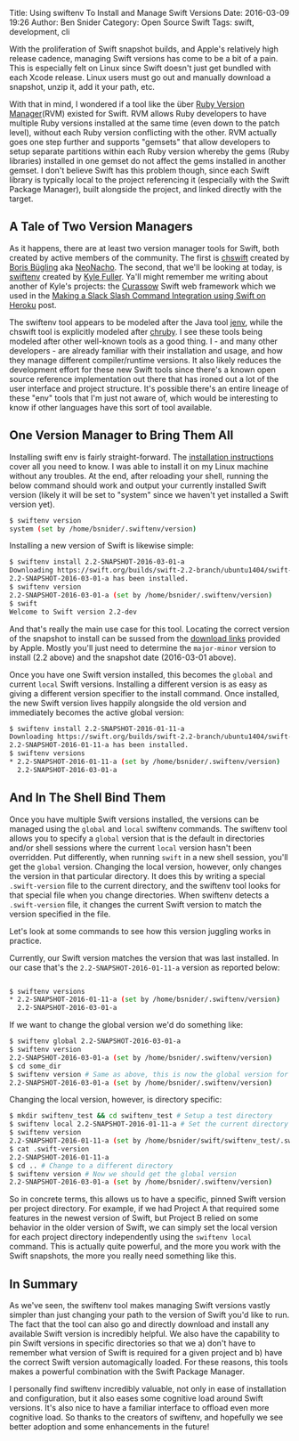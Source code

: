 Title: Using swiftenv To Install and Manage Swift Versions
Date: 2016-03-09 19:26
Author: Ben Snider
Category: Open Source Swift
Tags: swift, development, cli

With the proliferation of Swift snapshot builds, and Apple's relatively high release cadence, managing Swift versions has come to be a bit of a pain. This is especially felt on Linux since Swift doesn't just get bundled with each Xcode release. Linux users must go out and manually download a snapshot, unzip it, add it your path, etc.

With that in mind, I wondered if a tool like the über [Ruby Version Manager](https://rvm.io/)(RVM) existed for Swift. RVM allows Ruby developers to have multiple Ruby versions installed at the same time (even down to the patch level), without each Ruby version conflicting with the other. RVM actually goes one step further and supports "gemsets" that allow developers to setup separate partitions within each Ruby version whereby the gems (Ruby libraries) installed in one gemset do not affect the gems installed in another gemset. I don't believe Swift has this problem though, since each Swift library is typically local to the project referencing it (especially with the Swift Package Manager), built alongside the project, and linked directly with the target.

## A Tale of Two Version Managers

As it happens, there are at least two version manager tools for Swift, both created by active members of the community. The first is [chswift](https://github.com/neonichu/chswift) created by [Boris Bügling](https://github.com/neonichu) aka [NeoNacho](https://twitter.com/NeoNacho). The second, that we'll be looking at today, is [swiftenv](https://github.com/kylef/swiftenv) created by [Kyle Fuller](https://github.com/kylef). Ya'll might remember me writing about another of Kyle's projects: the [Curassow](https://github.com/kylef/Curassow) Swift web framework which we used in the [Making a Slack Slash Command Integration using Swift on Heroku](http://www.bensnider.com/making-a-slack-slash-command-integration-using-swift-on-heroku.html) post.

The swiftenv tool appears to be modeled after the Java tool [jenv](http://www.jenv.be/), while the chswift tool is explicitly modeled after [chruby](https://github.com/postmodern/chruby). I see these tools being modeled after other well-known tools as a good thing. I - and many other developers - are already familiar with their installation and usage, and how they manage different compiler/runtime versions. It also likely reduces the development effort for these new Swift tools since there's a known open source reference implementation out there that has ironed out a lot of the user interface and project structure. It's possible there's an entire lineage of these "env" tools that I'm just not aware of, which would be interesting to know if other languages have this sort of tool available.

## One Version Manager to Bring Them All

Installing swift env is fairly straight-forward. The [installation instructions](https://github.com/kylef/swiftenv#installation) cover all you need to know. I was able to install it on my Linux machine without any troubles. At the end, after reloading your shell, running the below command should work and output your currently installed Swift version (likely it will be set to "system" since we haven't yet installed a Swift version yet).

```bash
$ swiftenv version
system (set by /home/bsnider/.swiftenv/version)
```

Installing a new version of Swift is likewise simple:

```bash
$ swiftenv install 2.2-SNAPSHOT-2016-03-01-a
Downloading https://swift.org/builds/swift-2.2-branch/ubuntu1404/swift-2.2-SNAPSHOT-2016-03-01-a/swift-2.2-SNAPSHOT-2016-03-01-a-ubuntu14.04.tar.gz
2.2-SNAPSHOT-2016-03-01-a has been installed.
$ swiftenv version
2.2-SNAPSHOT-2016-03-01-a (set by /home/bsnider/.swiftenv/version)
$ swift
Welcome to Swift version 2.2-dev
```

And that's really the main use case for this tool. Locating the correct version of the snapshot to install can be sussed from the [download links](https://swift.org/download/#latest-development-snapshots) provided by Apple. Mostly you'll just need to determine the `major-minor` version to install (2.2 above) and the snapshot date (2016-03-01 above).

Once you have one Swift version installed, this becomes the `global` and current `local` Swift versions. Installing a different version is as easy as giving a different version specifier to the install command. Once installed, the new Swift version lives happily alongside the old version and immediately becomes the active global version:

```bash
$ swiftenv install 2.2-SNAPSHOT-2016-01-11-a
Downloading https://swift.org/builds/swift-2.2-branch/ubuntu1404/swift-2.2-SNAPSHOT-2016-01-11-a/swift-2.2-SNAPSHOT-2016-01-11-a-ubuntu14.04.tar.gz
2.2-SNAPSHOT-2016-01-11-a has been installed.
$ swiftenv versions
* 2.2-SNAPSHOT-2016-01-11-a (set by /home/bsnider/.swiftenv/version)
  2.2-SNAPSHOT-2016-03-01-a
```

## And In The Shell Bind Them

Once you have multiple Swift versions installed, the versions can be managed using the `global` and `local` swiftenv commands. The swiftenv tool allows you to specify a `global` version that is the default in directories and/or shell sessions where the current `local` version hasn't been overridden. Put differently, when running `swift` in a new shell session, you'll get the `global` version. Changing the local version, however, only changes the version in that particular directory. It does this by writing a special `.swift-version` file to the current directory, and the swiftenv tool looks for that special file when you change directories. When swiftenv detects a `.swift-version` file, it changes the current Swift version to match the version specified in the file.

Let's look at some commands to see how this version juggling works in practice.

Currently, our Swift version matches the version that was last installed. In our case that's the `2.2-SNAPSHOT-2016-01-11-a` version as reported below:

```bash

$ swiftenv versions
* 2.2-SNAPSHOT-2016-01-11-a (set by /home/bsnider/.swiftenv/version)
  2.2-SNAPSHOT-2016-03-01-a
```

If we want to change the global version we'd do something like:

```bash
$ swiftenv global 2.2-SNAPSHOT-2016-03-01-a
$ swiftenv version
2.2-SNAPSHOT-2016-03-01-a (set by /home/bsnider/.swiftenv/version)
$ cd some_dir
$ swiftenv version # Same as above, this is now the global version for all shell sessions
2.2-SNAPSHOT-2016-03-01-a (set by /home/bsnider/.swiftenv/version)
```

Changing the local version, however, is directory specific:

```bash
$ mkdir swiftenv_test && cd swiftenv_test # Setup a test directory
$ swiftenv local 2.2-SNAPSHOT-2016-01-11-a # Set the current directory's Swift version
$ swiftenv version
2.2-SNAPSHOT-2016-01-11-a (set by /home/bsnider/swift/swiftenv_test/.swift-version)
$ cat .swift-version
2.2-SNAPSHOT-2016-01-11-a
$ cd .. # Change to a different directory
$ swiftenv version # Now we should get the global version
2.2-SNAPSHOT-2016-03-01-a (set by /home/bsnider/.swiftenv/version)
```

So in concrete terms, this allows us to have a specific, pinned Swift version per project directory. For example, if we had Project A that required some features in the newest version of Swift, but Project B relied on some behavior in the older version of Swift, we can simply set the local version for each project directory independently using the `swiftenv local` command. This is actually quite powerful, and the more you work with the Swift snapshots, the more you really need something like this.

## In Summary

As we've seen, the swiftenv tool makes managing Swift versions vastly simpler than just changing your path to the version of Swift you'd like to run. The fact that the tool can also go and directly download and install any available Swift version is incredibly helpful. We also have the capability to pin Swift versions in specific directories so that we a) don't have to remember what version of Swift is required for a given project and b) have the correct Swift version automagically loaded. For these reasons, this tools makes a powerful combination with the Swift Package Manager.

I personally find swiftenv incredibly valuable, not only in ease of installation and configuration, but it also eases some cognitive load around Swift versions. It's also nice to have a familiar interface to offload even more cognitive load. So thanks to the creators of swiftenv, and hopefully we see better adoption and some enhancements in the future!

